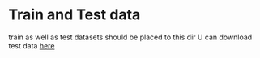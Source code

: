 #  Train and Test data
train as well as test datasets should be placed to this dir
U can download test data [here](https://drive.google.com/file/d/1Gshy_lpTpueC7L2B93EJCLjhxOPRGCEb/view)

